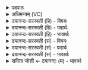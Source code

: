 <details><summary>पदपाठः</summary>

विश्वे॑भिः। सो॒म्यम्। मधु॑। अग्ने॑। इन्द्रे॑ण। वा॒युना॑। पिब॑। मि॒त्रस्य॑। धाम॑भि॒रिति॒ धाम॑ऽभिः। १०।
</details>

<details><summary>अधिमन्त्रम् (VC)</summary>

- अग्निर्देवता
- मेधातिथिर्ऋषिः
- विराड्गायत्री
- षड्जः
</details>

<details><summary>दयानन्द-सरस्वती (हि) - विषयः</summary>

फिर उसी विषय को अगले मन्त्र में कहा है ॥
</details>

<details><summary>दयानन्द-सरस्वती (हि) - पदार्थः</summary>

पदार्थान्वयभाषाः -  हे (अग्ने) अग्नि के तुल्य वर्त्तमान तेजस्वी विद्वन् ! आप जैसे सूर्य (विश्वेभिः) सब (धामभिः) धामों से (इन्द्रेण) धन के धारक (वायुना) बलवान् पवन के साथ (सोम्यम्) उत्तम ओषधियों में हुए (मधु) मीठे आदि गुणवाले रस को पीता है, वैसे (मित्रस्य) मित्र के सब स्थानों से सुन्दर ओषधियों के रस को (पिब) पीजिये ॥१० ॥
</details>

<details><summary>दयानन्द-सरस्वती (हि) - भावार्थः</summary>

भावार्थभाषाः -  इस मन्त्र में वाचकलुप्तोपमालङ्कार है। हे मनुष्यो ! तुम लोग जैसे सूर्य सब पदार्थों से रस को खींच के वर्षा करके सब पदार्थों को पुष्ट करता है, वैसे विद्या और विनय से सब को पुष्ट करो ॥१० ॥
</details>

<details><summary>दयानन्द-सरस्वती (सं) - विषयः</summary>

पुनस्तमेव विषयमाह ॥
</details>

<details><summary>दयानन्द-सरस्वती (सं) - पदार्थः</summary>

पदार्थान्वयभाषाः -  हे अग्ने ! त्वं यथा सूर्य्यो विश्वेभिर्धामभिरिन्द्रेण वायुना सह सोम्यं मधु पिबति, तथा मित्रस्य विश्वेभिर्धामभिः सोम्यं मधु रसं त्वं पिब ॥१० ॥
</details>

<details><summary>दयानन्द-सरस्वती (सं) - भावार्थः</summary>

भावार्थभाषाः -  अत्र वाचकलुप्तोपमालङ्कारः। हे मनुष्याः ! यूयं यथा सूर्य्यः सर्वस्माद्रसमाकृष्य वर्षित्वा सर्वान् पदार्थान् पुष्णाति तथा विद्याविनयाभ्यां सर्वान् पुष्णीत ॥१० ॥
</details>

<details><summary>सविता जोशी ← दयानन्दः (म) - भावार्थः</summary>

भावार्थभाषाः -  या मंत्रात वाचकलुप्तोपमालंकार आहे. हे माणसांनो ! सूर्य जसा सर्व पदार्थांचा रस ओढून घेतो व पर्जन्याच्या रूपाने सर्व पदार्थांना बलवान करतो तसे विद्या व विनय यांनी तुम्ही सर्वांना बलवान करा.
</details>